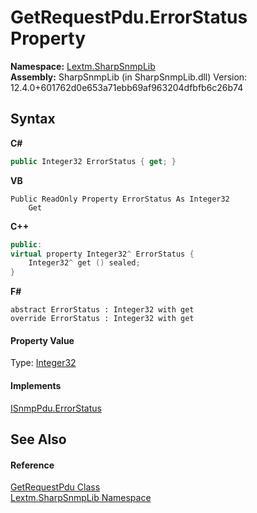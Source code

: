 # GetRequestPdu.ErrorStatus Property 
 

**Namespace:**&nbsp;<a href="N_Lextm_SharpSnmpLib">Lextm.SharpSnmpLib</a><br />**Assembly:**&nbsp;SharpSnmpLib (in SharpSnmpLib.dll) Version: 12.4.0+601762d0e653a71ebb69af963204dfbfb6c26b74

## Syntax

**C#**<br />
``` C#
public Integer32 ErrorStatus { get; }
```

**VB**<br />
``` VB
Public ReadOnly Property ErrorStatus As Integer32
	Get
```

**C++**<br />
``` C++
public:
virtual property Integer32^ ErrorStatus {
	Integer32^ get () sealed;
}
```

**F#**<br />
``` F#
abstract ErrorStatus : Integer32 with get
override ErrorStatus : Integer32 with get
```


#### Property Value
Type: <a href="T_Lextm_SharpSnmpLib_Integer32">Integer32</a>

#### Implements
<a href="P_Lextm_SharpSnmpLib_ISnmpPdu_ErrorStatus">ISnmpPdu.ErrorStatus</a><br />

## See Also


#### Reference
<a href="T_Lextm_SharpSnmpLib_GetRequestPdu">GetRequestPdu Class</a><br /><a href="N_Lextm_SharpSnmpLib">Lextm.SharpSnmpLib Namespace</a><br />